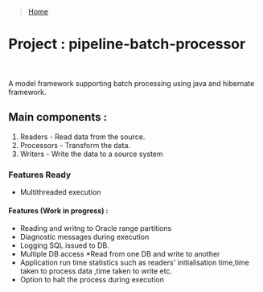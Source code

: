 > [Home](https://github.com/praveensivasamy/java)
# Project : pipeline-batch-processor            

A  model framework supporting batch processing using java and hibernate framework. 

## Main components :
1. Readers - Read data from the source. 
2. Processors - Transform the data.
3. Writers - Write the data to a source system

### Features Ready
- Multithreaded execution

#### Features (Work in progress) : 
- Reading and writng to Oracle range partitions
- Diagnostic messages during execution
- Logging SQL issued to DB. 
- Multiple DB access *Read from one DB and write to another
- Application run time statistics such as readers' initialisation time,time taken to process data ,time taken to write etc.
- Option to halt the process during execution


